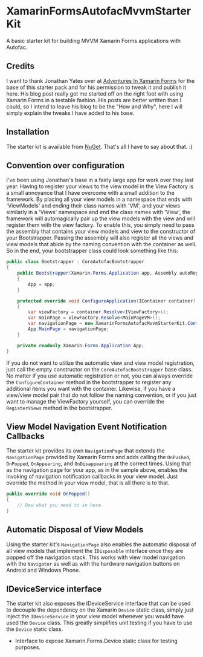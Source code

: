 # XamarinFormsAutofacMvvmStarterKitA basic starter kit for building MVVM Xamarin Forms applications with Autofac.## CreditsI want to thank Jonathan Yates over at [Adventures In Xamarin Forms](http://adventuresinxamarinforms.com/2014/11/) for the base of this starter pack and for his permission to tweak it and publish it here.  His blog post really got me started off on the right foot with using Xamarin Forms in a testable fashion.  His posts are better written than I could, so I intend to leave his blog to be the "How and Why", here I will simply explain the tweaks I have added to his base.## InstallationThe starter kit is available from [NuGet](https://www.nuget.org/packages/XamarinFormsAutofacMvvmStarterKit/).  That's all I have to say about that.  :)## Convention over configurationI've been using Jonathan's base in a fairly large app for work over they last year.  Having to register your views to the view model in the View Factory is a small annoyance that I have overcome with a small addition to the framework.  By placing all your view models in a namespace that ends with 'ViewModels' and ending their class names with 'VM', and your views similarly in a 'Views' namespace and end the class names with 'View', the framework will automagically pair up the view models with the view and will register them with the view factory.  To enable this, you simply need to pass the assembly that contains your view models and view to the constructor of your Bootstrapper.  Passing the assembly will also register all the views and view models that abide by the naming convention with the container as well.  So in the end, your bootstrapper class could look something like this:```csharppublic class Bootstrapper : CoreAutofacBootstrapper{	public Bootstrapper(Xamarin.Forms.Application app, Assembly autoRegisterAssembly) : base(autoRegisterAssembly)	{		App = app;	}	protected override void ConfigureApplication(IContainer container)	{		var viewFactory = container.Resolve<IViewFactory>();		var mainPage = viewFactory.Resolve<MainPageVM>();		var navigationPage = new XamarinFormsAutofacMvvmStarterKit.Controls.NavigationPage(mainPage);		App.MainPage = navigationPage;	}	private readonly Xamarin.Forms.Application App;}```If you do not want to utilize the automatic view and view model registration, just call the empty constructor on the ```CoreAutofacBootstrapper``` base class.  No matter if you use automatic registration or not, you can always override the ```ConfigureContainer``` method in the bootstrapper to register any additional items you want with the container.  Likewise, if you have a view/view model pair that do not follow the naming convention, or if you just want to manage the ViewFactory yourself, you can override the ```RegisterViews``` method in the bootstrapper.## View Model Navigation Event Notification CallbacksThe starter kit provides its own ```NavigationPage``` that extends the ```NavigationPage``` provided by Xamarin Forms and adds calling the ```OnPushed```, ```OnPopped```, ```OnAppearing```, and ```OnDisappearing``` at the correct times.  Using that as the navigation page for your app, as in the sample above, enables the invoking of navigation notification callbacks in your view model. Just override the method in your view model, that is all there is to that.```csharppublic override void OnPopped(){	// Dow what you need to in here.}```## Automatic Disposal of View ModelsUsing the starter kit's ```NavigationPage``` also enables the automatic disposal of all view models that implement the ```IDisposable``` interface once they are popped off the navigation stack.  This works with view model navigation with the ```Navigator``` as well as with the hardware navigation buttons on Android and Windows Phone.## IDeviceService interfaceThe starter kit also exposes the IDeviceService interface that can be used to decouple the dependency on the Xamarin ```Device``` static class, simply just inject the ```IDeviceService``` in your view model whenever you would have used the ```Device``` class.  This greatly simplifies unit testing if you have to use the ```Device``` static class.- Interface to expose Xamarin.Forms.Device static class for testing purposes.